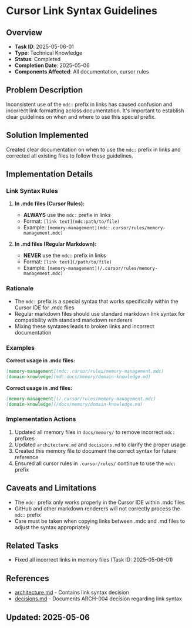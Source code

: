 # Cursor Link Syntax Guidelines

## Overview
- **Task ID**: 2025-05-06-01
- **Type**: Technical Knowledge
- **Status**: Completed
- **Completion Date**: 2025-05-06
- **Components Affected**: All documentation, cursor rules

## Problem Description
Inconsistent use of the `mdc:` prefix in links has caused confusion and incorrect link formatting across documentation. It's important to establish clear guidelines on when and where to use this special prefix.

## Solution Implemented
Created clear documentation on when to use the `mdc:` prefix in links and corrected all existing files to follow these guidelines.

## Implementation Details

### Link Syntax Rules

1. **In .mdc files (Cursor Rules):**
   - **ALWAYS** use the `mdc:` prefix in links
   - Format: `[link text](mdc:path/to/file)`
   - Example: `[memory-management](mdc:.cursor/rules/memory-management.mdc)`

2. **In .md files (Regular Markdown):**
   - **NEVER** use the `mdc:` prefix in links
   - Format: `[link text](/path/to/file)`
   - Example: `[memory-management](/.cursor/rules/memory-management.mdc)`

### Rationale
- The `mdc:` prefix is a special syntax that works specifically within the Cursor IDE for .mdc files
- Regular markdown files should use standard markdown link syntax for compatibility with standard markdown renderers
- Mixing these syntaxes leads to broken links and incorrect documentation

### Examples

**Correct usage in .mdc files:**
```markdown
[memory-management](mdc:.cursor/rules/memory-management.mdc)
[domain-knowledge](mdc:docs/memory/domain-knowledge.md)
```

**Correct usage in .md files:**
```markdown
[memory-management](/.cursor/rules/memory-management.mdc)
[domain-knowledge](/docs/memory/domain-knowledge.md)
```

### Implementation Actions
1. Updated all memory files in `docs/memory/` to remove incorrect `mdc:` prefixes
2. Updated `architecture.md` and `decisions.md` to clarify the proper usage
3. Created this memory file to document the correct syntax for future reference
4. Ensured all cursor rules in `.cursor/rules/` continue to use the `mdc:` prefix

## Caveats and Limitations
- The `mdc:` prefix only works properly in the Cursor IDE within .mdc files
- GitHub and other markdown renderers will not correctly process the `mdc:` prefix
- Care must be taken when copying links between .mdc and .md files to adjust the syntax appropriately

## Related Tasks
- Fixed all incorrect links in memory files (Task ID: 2025-05-06-01)

## References
- [architecture.md](/docs/memory/architecture.md) - Contains link syntax decision
- [decisions.md](/docs/memory/decisions.md) - Documents ARCH-004 decision regarding link syntax

## Updated: 2025-05-06
